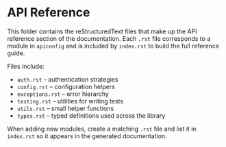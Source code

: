 # API Reference

This folder contains the reStructuredText files that make up the
API reference section of the documentation. Each ``.rst`` file
corresponds to a module in ``apiconfig`` and is included by
``index.rst`` to build the full reference guide.

Files include:

- ``auth.rst`` – authentication strategies
- ``config.rst`` – configuration helpers
- ``exceptions.rst`` – error hierarchy
- ``testing.rst`` – utilities for writing tests
- ``utils.rst`` – small helper functions
- ``types.rst`` – typed definitions used across the library

When adding new modules, create a matching ``.rst`` file and list it
in ``index.rst`` so it appears in the generated documentation.
